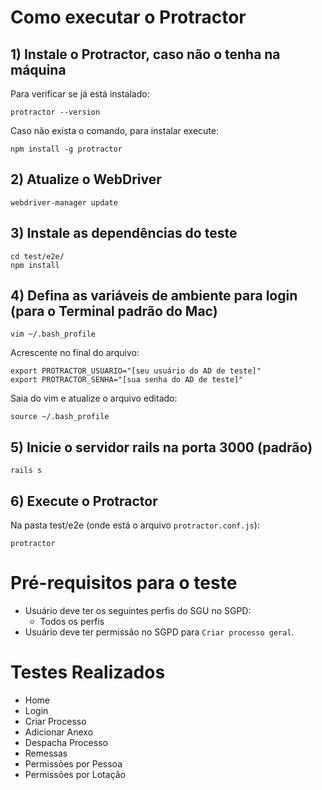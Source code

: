 # Como executar o Protractor  
  
## 1) Instale o Protractor, caso não o tenha na máquina  
Para verificar se já está instalado:
```
protractor --version
```
Caso não exista o comando, para instalar execute:
```
npm install -g protractor
```
## 2) Atualize o WebDriver  
```
webdriver-manager update
```
## 3) Instale as dependências do teste  
```
cd test/e2e/
npm install
```
## 4) Defina as variáveis de ambiente para login (para o Terminal padrão do Mac)
```
vim ~/.bash_profile 
```
Acrescente no final do arquivo:
```
export PROTRACTOR_USUARIO="[seu usuário do AD de teste]"
export PROTRACTOR_SENHA="[sua senha do AD de teste]"
```
Saia do vim e atualize o arquivo editado:
```
source ~/.bash_profile 
```
## 5) Inicie o servidor rails na porta 3000 (padrão)
```
rails s
```
## 6) Execute o Protractor
Na pasta test/e2e (onde está o arquivo `protractor.conf.js`):
```
protractor
```

# Pré-requisitos para o teste

* Usuário deve ter os seguintes perfis do SGU no SGPD:
  * Todos os perfis
* Usuário deve ter permissão no SGPD para `Criar processo geral`.

# Testes Realizados
* Home
* Login
* Criar Processo
* Adicionar Anexo
* Despacha Processo
* Remessas
* Permissões por Pessoa
* Permissões por Lotação